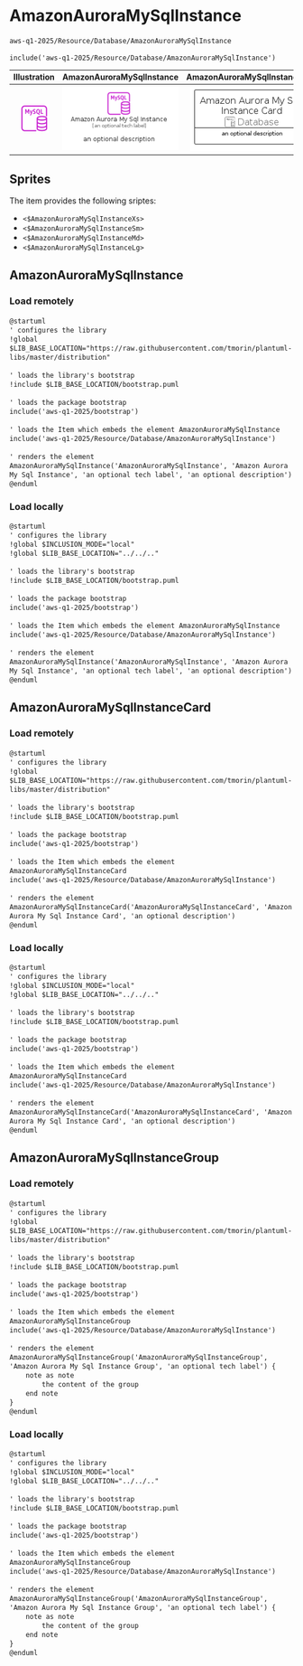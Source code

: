 # AmazonAuroraMySqlInstance


```text
aws-q1-2025/Resource/Database/AmazonAuroraMySqlInstance
```

```text
include('aws-q1-2025/Resource/Database/AmazonAuroraMySqlInstance')
```



| Illustration | AmazonAuroraMySqlInstance | AmazonAuroraMySqlInstanceCard | AmazonAuroraMySqlInstanceGroup |
| :---: | :---: | :---: | :---: |
| ![illustration for Illustration](../../../aws-q1-2025/Resource/Database/AmazonAuroraMySqlInstance.png) | ![illustration for AmazonAuroraMySqlInstance](../../../aws-q1-2025/Resource/Database/AmazonAuroraMySqlInstance.Local.png) | ![illustration for AmazonAuroraMySqlInstanceCard](../../../aws-q1-2025/Resource/Database/AmazonAuroraMySqlInstanceCard.Local.png) | ![illustration for AmazonAuroraMySqlInstanceGroup](../../../aws-q1-2025/Resource/Database/AmazonAuroraMySqlInstanceGroup.Local.png) |



## Sprites
The item provides the following sriptes:

- `<$AmazonAuroraMySqlInstanceXs>`
- `<$AmazonAuroraMySqlInstanceSm>`
- `<$AmazonAuroraMySqlInstanceMd>`
- `<$AmazonAuroraMySqlInstanceLg>`





## AmazonAuroraMySqlInstance

### Load remotely
```plantuml
@startuml
' configures the library
!global $LIB_BASE_LOCATION="https://raw.githubusercontent.com/tmorin/plantuml-libs/master/distribution"

' loads the library's bootstrap
!include $LIB_BASE_LOCATION/bootstrap.puml

' loads the package bootstrap
include('aws-q1-2025/bootstrap')

' loads the Item which embeds the element AmazonAuroraMySqlInstance
include('aws-q1-2025/Resource/Database/AmazonAuroraMySqlInstance')

' renders the element
AmazonAuroraMySqlInstance('AmazonAuroraMySqlInstance', 'Amazon Aurora My Sql Instance', 'an optional tech label', 'an optional description')
@enduml
```

### Load locally
```plantuml
@startuml
' configures the library
!global $INCLUSION_MODE="local"
!global $LIB_BASE_LOCATION="../../.."

' loads the library's bootstrap
!include $LIB_BASE_LOCATION/bootstrap.puml

' loads the package bootstrap
include('aws-q1-2025/bootstrap')

' loads the Item which embeds the element AmazonAuroraMySqlInstance
include('aws-q1-2025/Resource/Database/AmazonAuroraMySqlInstance')

' renders the element
AmazonAuroraMySqlInstance('AmazonAuroraMySqlInstance', 'Amazon Aurora My Sql Instance', 'an optional tech label', 'an optional description')
@enduml
```

## AmazonAuroraMySqlInstanceCard

### Load remotely
```plantuml
@startuml
' configures the library
!global $LIB_BASE_LOCATION="https://raw.githubusercontent.com/tmorin/plantuml-libs/master/distribution"

' loads the library's bootstrap
!include $LIB_BASE_LOCATION/bootstrap.puml

' loads the package bootstrap
include('aws-q1-2025/bootstrap')

' loads the Item which embeds the element AmazonAuroraMySqlInstanceCard
include('aws-q1-2025/Resource/Database/AmazonAuroraMySqlInstance')

' renders the element
AmazonAuroraMySqlInstanceCard('AmazonAuroraMySqlInstanceCard', 'Amazon Aurora My Sql Instance Card', 'an optional description')
@enduml
```

### Load locally
```plantuml
@startuml
' configures the library
!global $INCLUSION_MODE="local"
!global $LIB_BASE_LOCATION="../../.."

' loads the library's bootstrap
!include $LIB_BASE_LOCATION/bootstrap.puml

' loads the package bootstrap
include('aws-q1-2025/bootstrap')

' loads the Item which embeds the element AmazonAuroraMySqlInstanceCard
include('aws-q1-2025/Resource/Database/AmazonAuroraMySqlInstance')

' renders the element
AmazonAuroraMySqlInstanceCard('AmazonAuroraMySqlInstanceCard', 'Amazon Aurora My Sql Instance Card', 'an optional description')
@enduml
```

## AmazonAuroraMySqlInstanceGroup

### Load remotely
```plantuml
@startuml
' configures the library
!global $LIB_BASE_LOCATION="https://raw.githubusercontent.com/tmorin/plantuml-libs/master/distribution"

' loads the library's bootstrap
!include $LIB_BASE_LOCATION/bootstrap.puml

' loads the package bootstrap
include('aws-q1-2025/bootstrap')

' loads the Item which embeds the element AmazonAuroraMySqlInstanceGroup
include('aws-q1-2025/Resource/Database/AmazonAuroraMySqlInstance')

' renders the element
AmazonAuroraMySqlInstanceGroup('AmazonAuroraMySqlInstanceGroup', 'Amazon Aurora My Sql Instance Group', 'an optional tech label') {
    note as note
        the content of the group
    end note
}
@enduml
```

### Load locally
```plantuml
@startuml
' configures the library
!global $INCLUSION_MODE="local"
!global $LIB_BASE_LOCATION="../../.."

' loads the library's bootstrap
!include $LIB_BASE_LOCATION/bootstrap.puml

' loads the package bootstrap
include('aws-q1-2025/bootstrap')

' loads the Item which embeds the element AmazonAuroraMySqlInstanceGroup
include('aws-q1-2025/Resource/Database/AmazonAuroraMySqlInstance')

' renders the element
AmazonAuroraMySqlInstanceGroup('AmazonAuroraMySqlInstanceGroup', 'Amazon Aurora My Sql Instance Group', 'an optional tech label') {
    note as note
        the content of the group
    end note
}
@enduml
```

